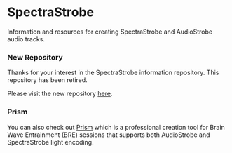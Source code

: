# SpectraStrobe
Information and resources for creating SpectraStrobe and AudioStrobe audio tracks.

### New Repository
Thanks for your interest in the SpectraStrobe information repository. This repository has been retired.

Please visit the new repository [here](https://docs.cymaticsomatics.com/docs/spectrastrobe).

### Prism
You can also check out [Prism](https://www.cymaticsomatics.com) which is a professional creation tool for Brain Wave Entrainment (BRE)
sessions that supports both AudioStrobe and SpectraStrobe light encoding.
